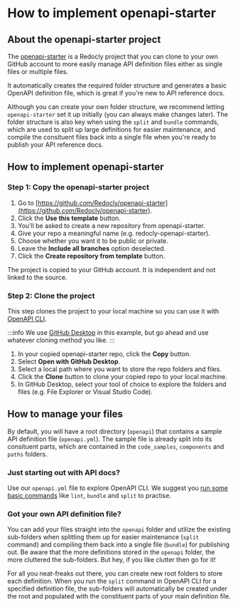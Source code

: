 # How to implement openapi-starter

## About the openapi-starter project

The [openapi-starter](https://github.com/Redocly/openapi-starter) is a Redocly project that you can clone to your own GitHub account to more easily manage API definition files either as single files or multiple files.

It automatically creates the required folder structure and generates a basic OpenAPI definition file, which is great if you're new to API reference docs.

Although you can create your own folder structure, we recommend letting `openapi-starter` set it up initially (you can always make changes later). The folder structure is also key when using the `split` and `bundle` commands, which are used to split up large definitions for easier maintenance, and compile the consituent files back into a single file when you're ready to publish your API reference docs.

## How to implement openapi-starter

### Step 1: Copy the openapi-starter project

1. Go to [https://github.com/Redocly/openapi-starter](https://github.com/Redocly/openapi-starter).
2. Click the **Use this template** button.
3. You’ll be asked to create a new repository from openapi-starter.
4. Give your repo a meaningful name (e.g. redocly-openapi-starter).
5. Choose whether you want it to be public or private.
6. Leave the **Include all branches** option deselected.
7. Click the **Create repository from template** button.

The project is copied to your GitHub account. It is independent and not linked to the source.

### Step 2: Clone the project

This step clones the project to your local machine so you can use it with [OpenAPI CLI](.docs/quickstart.md).

:::info
We use [GitHub Desktop](https://desktop.github.com/) in this example, but go ahead and use whatever cloning method you like.
:::

1. In your copied openapi-starter repo, click the **Copy** button.
2. Select **Open with GitHub Desktop**.
3. Select a local path where you want to store the repo folders and files.
4. Click the **Clone** button to clone your copied repo to your local machine.
5. In GitHub Desktop, select your tool of choice to explore the folders and files (e.g. File Explorer or Visual Studio Code).

## How to manage your files

By default, you will have a root directory (`openapi`) that contains a sample API definition file (`openapi.yml`). The sample file is already split into its consituent parts, which are contained in the `code_samples`, `components` and `paths` folders.

### Just starting out with API docs?

Use our `openapi.yml` file to explore OpenAPI CLI. We suggest you [run some basic commands](.docs/quickstart.md) like `lint`, `bundle` and `split` to practise.

### Got your own API definition file?

You can add your files straight into the `openapi` folder and utilize the existing sub-folders when splitting them up for easier maintenance (`split` command) and compiling them back into a single file (`bundle`) for publishing out. Be aware that the more definitions stored in the `openapi` folder, the more cluttered the sub-folders. But hey, if you like clutter then go for it!

For all you neat-freaks out there, you can create new root folders to store each definition. When you run the `split` command in OpenAPI CLI for a specified definition file, the sub-folders will automatically be created under the root and populated with the constituent parts of your main definition file.
